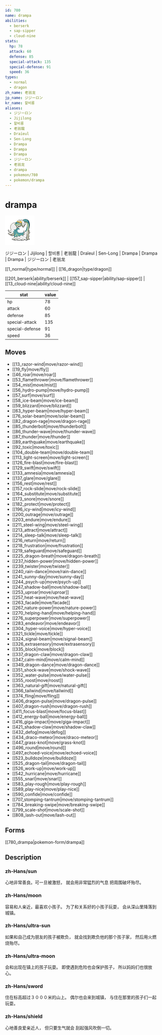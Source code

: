 ```yaml
---
id: 780
name: drampa
abilities:
  - berserk
  - sap-sipper
  - cloud-nine
stats:
  hp: 78
  attack: 60
  defense: 85
  special-attack: 135
  special-defense: 91
  speed: 36
types:
  - normal
  - dragon
zh_name: 老翁龙
jp_name: ジジーロン
kr_name: 할비롱
aliases:
  - ジジーロン
  - Jijilong
  - 할비롱
  - 老翁龍
  - Draïeul
  - Sen-Long
  - Drampa
  - Drampa
  - Drampa
  - ジジーロン
  - 老翁龙
  - drampa
  - pokemon/780
  - pokemon/drampa
---
```

# drampa

![](https://raw.githubusercontent.com/PokeAPI/sprites/master/sprites/pokemon/780.png)

ジジーロン | Jijilong | 할비롱 | 老翁龍 | Draïeul | Sen-Long | Drampa | Drampa | Drampa | ジジーロン | 老翁龙

[[1_normal|type/normal]] | [[16_dragon|type/dragon]]

[[201_berserk|ability/berserk]] | [[157_sap-sipper|ability/sap-sipper]] | [[13_cloud-nine|ability/cloud-nine]]

|stat|value|
|---|---|
|hp|78|
|attack|60|
|defense|85|
|special-attack|135|
|special-defense|91|
|speed|36|


## Moves

- [[13_razor-wind|move/razor-wind]]
- [[19_fly|move/fly]]
- [[46_roar|move/roar]]
- [[53_flamethrower|move/flamethrower]]
- [[54_mist|move/mist]]
- [[56_hydro-pump|move/hydro-pump]]
- [[57_surf|move/surf]]
- [[58_ice-beam|move/ice-beam]]
- [[59_blizzard|move/blizzard]]
- [[63_hyper-beam|move/hyper-beam]]
- [[76_solar-beam|move/solar-beam]]
- [[82_dragon-rage|move/dragon-rage]]
- [[85_thunderbolt|move/thunderbolt]]
- [[86_thunder-wave|move/thunder-wave]]
- [[87_thunder|move/thunder]]
- [[89_earthquake|move/earthquake]]
- [[92_toxic|move/toxic]]
- [[104_double-team|move/double-team]]
- [[113_light-screen|move/light-screen]]
- [[126_fire-blast|move/fire-blast]]
- [[129_swift|move/swift]]
- [[133_amnesia|move/amnesia]]
- [[137_glare|move/glare]]
- [[156_rest|move/rest]]
- [[157_rock-slide|move/rock-slide]]
- [[164_substitute|move/substitute]]
- [[173_snore|move/snore]]
- [[182_protect|move/protect]]
- [[196_icy-wind|move/icy-wind]]
- [[200_outrage|move/outrage]]
- [[203_endure|move/endure]]
- [[211_steel-wing|move/steel-wing]]
- [[213_attract|move/attract]]
- [[214_sleep-talk|move/sleep-talk]]
- [[216_return|move/return]]
- [[218_frustration|move/frustration]]
- [[219_safeguard|move/safeguard]]
- [[225_dragon-breath|move/dragon-breath]]
- [[237_hidden-power|move/hidden-power]]
- [[239_twister|move/twister]]
- [[240_rain-dance|move/rain-dance]]
- [[241_sunny-day|move/sunny-day]]
- [[244_psych-up|move/psych-up]]
- [[247_shadow-ball|move/shadow-ball]]
- [[253_uproar|move/uproar]]
- [[257_heat-wave|move/heat-wave]]
- [[263_facade|move/facade]]
- [[267_nature-power|move/nature-power]]
- [[270_helping-hand|move/helping-hand]]
- [[276_superpower|move/superpower]]
- [[283_endeavor|move/endeavor]]
- [[304_hyper-voice|move/hyper-voice]]
- [[321_tickle|move/tickle]]
- [[324_signal-beam|move/signal-beam]]
- [[326_extrasensory|move/extrasensory]]
- [[335_block|move/block]]
- [[337_dragon-claw|move/dragon-claw]]
- [[347_calm-mind|move/calm-mind]]
- [[349_dragon-dance|move/dragon-dance]]
- [[351_shock-wave|move/shock-wave]]
- [[352_water-pulse|move/water-pulse]]
- [[355_roost|move/roost]]
- [[363_natural-gift|move/natural-gift]]
- [[366_tailwind|move/tailwind]]
- [[374_fling|move/fling]]
- [[406_dragon-pulse|move/dragon-pulse]]
- [[407_dragon-rush|move/dragon-rush]]
- [[411_focus-blast|move/focus-blast]]
- [[412_energy-ball|move/energy-ball]]
- [[416_giga-impact|move/giga-impact]]
- [[421_shadow-claw|move/shadow-claw]]
- [[432_defog|move/defog]]
- [[434_draco-meteor|move/draco-meteor]]
- [[447_grass-knot|move/grass-knot]]
- [[496_round|move/round]]
- [[497_echoed-voice|move/echoed-voice]]
- [[523_bulldoze|move/bulldoze]]
- [[525_dragon-tail|move/dragon-tail]]
- [[526_work-up|move/work-up]]
- [[542_hurricane|move/hurricane]]
- [[555_snarl|move/snarl]]
- [[583_play-rough|move/play-rough]]
- [[589_play-nice|move/play-nice]]
- [[590_confide|move/confide]]
- [[707_stomping-tantrum|move/stomping-tantrum]]
- [[784_breaking-swipe|move/breaking-swipe]]
- [[799_scale-shot|move/scale-shot]]
- [[808_lash-out|move/lash-out]]

## Forms



[[780_drampa|pokemon-form/drampa]]

## Description

### zh-Hans/sun

心地非常善良。可一旦被激怒，
就会用非常猛烈的气息
把周围破坏殆尽。

### zh-Hans/moon

容易和人亲近，最喜欢小孩子。
为了和关系好的小孩子玩耍，
会从深山里降落到城镇。

### zh-Hans/ultra-sun

如果和自己成为朋友的孩子被欺负，
就会找到欺负他的那个孩子家，
然后用火燃烧殆尽。

### zh-Hans/ultra-moon

会和出现在镇上的孩子玩耍。
即使遇到危险也会保护孩子，
所以妈妈们也很放心。

### zh-Hans/sword

住在标高超过３０００米的山上。
偶尔也会来到城镇，
与住在那里的孩子们一起玩耍。

### zh-Hans/shield

心地善良爱亲近人，
但只要生气就会
刮起强风吹倒一切。

